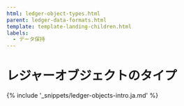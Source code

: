 ```yaml
---
html: ledger-object-types.html
parent: ledger-data-formats.html
template: template-landing-children.html
labels:
  - データ保持
---
```

# レジャーオブジェクトのタイプ

{% include '_snippets/ledger-objects-intro.ja.md' %}
